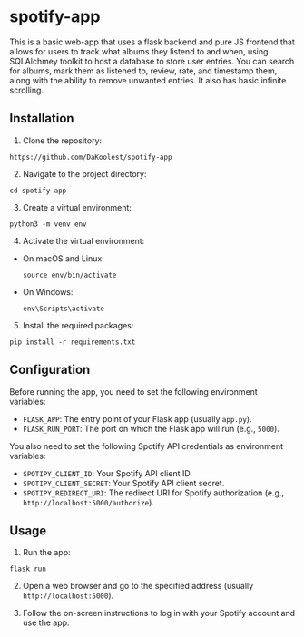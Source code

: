# spotify-app

This is a basic web-app that uses a flask backend and pure JS frontend that allows for users to track what albums they listend to and when, using SQLAlchmey toolkit to host a database to store user entries. You can search for albums, mark them as listened to, review, rate, and timestamp them, along with the ability to remove unwanted entries. It also has basic infinite scrolling.

## Installation

1. Clone the repository:
```
https://github.com/DaKoolest/spotify-app
```
2. Navigate to the project directory:
```
cd spotify-app
```
3. Create a virtual environment:
```
python3 -m venv env
```
4. Activate the virtual environment:
- On macOS and Linux:
  ```
  source env/bin/activate
  ```
- On Windows:
  ```
  env\Scripts\activate
  ```

5. Install the required packages:
```
pip install -r requirements.txt
```

## Configuration

Before running the app, you need to set the following environment variables:

- `FLASK_APP`: The entry point of your Flask app (usually `app.py`).
- `FLASK_RUN_PORT`: The port on which the Flask app will run (e.g., `5000`).

You also need to set the following Spotify API credentials as environment variables:

- `SPOTIPY_CLIENT_ID`: Your Spotify API client ID.
- `SPOTIPY_CLIENT_SECRET`: Your Spotify API client secret.
- `SPOTIPY_REDIRECT_URI`: The redirect URI for Spotify authorization (e.g., `http://localhost:5000/authorize`).

## Usage

1. Run the app:
```
flask run
```
2. Open a web browser and go to the specified address (usually `http://localhost:5000`).

3. Follow the on-screen instructions to log in with your Spotify account and use the app.



